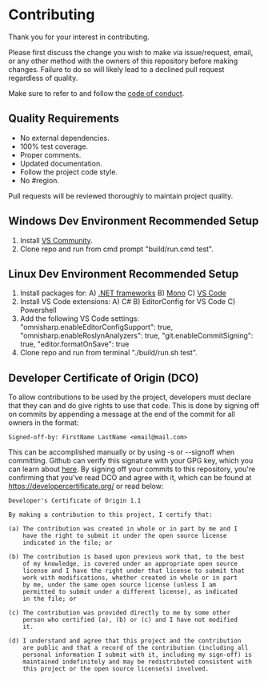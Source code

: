 # Contributing

Thank you for your interest in contributing.

Please first discuss the change you wish to make via issue/request, email, or any other method with the owners of this repository before making changes. Failure to do so will likely lead to a declined pull request regardless of quality.

Make sure to refer to and follow the [code of conduct](CODE_OF_CONDUCT.md).

## Quality Requirements

* No external dependencies.
* 100% test coverage.
* Proper comments.
* Updated documentation.
* Follow the project code style.
* No #region.

Pull requests will be reviewed thoroughly to maintain project quality.

## Windows Dev Environment Recommended Setup

1) Install [VS Community](https://visualstudio.microsoft.com/vs/community/).
2) Clone repo and run from cmd prompt "build/run.cmd test".

## Linux Dev Environment Recommended Setup

1) Install packages for:
    A) [.NET frameworks](https://dotnet.microsoft.com/download/)
    B) [Mono](https://www.mono-project.com/download/stable/#download-lin/)
    C) [VS Code](https://code.visualstudio.com/download/)
2) Install VS Code extensions:
    A) C#
    B) EditorConfig for VS Code
    C) Powershell
3) Add the following VS Code settings:
    "omnisharp.enableEditorConfigSupport": true,
    "omnisharp.enableRoslynAnalyzers": true,
    "git.enableCommitSigning": true,
    "editor.formatOnSave": true
4) Clone repo and run from terminal "./build/run.sh test".

## Developer Certificate of Origin (DCO)

To allow contributions to be used by the project, developers must declare that they can and do give rights to use that code. This is done by signing off on commits by appending a message at the end of the commit for all owners in the format:

```
Signed-off-by: FirstName LastName <email@mail.com>
```

This can be accomplished manually or by using -s or --signoff when committing. Github can verify this signature with your GPG key, which you can learn about [here](https://help.github.com/articles/signing-commits-with-gpg/). By signing off your commits to this repository, you're confirming that you've read DCO and agree with it, which can be found at https://developercertificate.org/ or read below:


```
Developer's Certificate of Origin 1.1

By making a contribution to this project, I certify that:

(a) The contribution was created in whole or in part by me and I
    have the right to submit it under the open source license
    indicated in the file; or

(b) The contribution is based upon previous work that, to the best
    of my knowledge, is covered under an appropriate open source
    license and I have the right under that license to submit that
    work with modifications, whether created in whole or in part
    by me, under the same open source license (unless I am
    permitted to submit under a different license), as indicated
    in the file; or

(c) The contribution was provided directly to me by some other
    person who certified (a), (b) or (c) and I have not modified
    it.

(d) I understand and agree that this project and the contribution
    are public and that a record of the contribution (including all
    personal information I submit with it, including my sign-off) is
    maintained indefinitely and may be redistributed consistent with
    this project or the open source license(s) involved.
```
